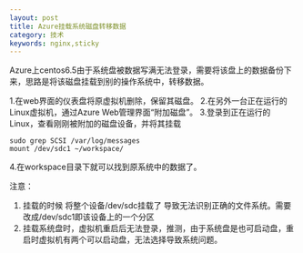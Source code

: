 ```yaml
---
layout: post
title: Azure挂载系统磁盘转移数据 
category: 技术 
keywords: nginx,sticky
---
```


 
Azure上centos6.5由于系统盘被数据写满无法登录，需要将该盘上的数据备份下来，思路是将该磁盘挂载到别的操作系统中，转移数据。

1.在web界面的仪表盘将原虚拟机删除，保留其磁盘。
2.在另外一台正在运行的Linux虚拟机，通过Azure Web管理界面“附加磁盘”。
3.登录到正在运行的Linux，查看刚刚被附加的磁盘设备，并将其挂载

```
sudo grep SCSI /var/log/messages
mount /dev/sdc1 ~/workspace/
```

4.在workspace目录下就可以找到原系统中的数据了。

注意：
1. 挂载的时候 将整个设备/dev/sdc挂载了 导致无法识别正确的文件系统。需要改成/dev/sdc1即该设备上的一个分区
2. 挂载系统盘时，虚拟机重启后无法登录，推测，由于系统盘是也可启动盘，重启时虚拟机有两个可以启动盘，无法选择导致系统问题。



